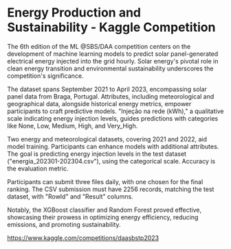 # Energy Production and Sustainability - Kaggle Competition

The 6th edition of the ML @SBS/DAA competition centers on the development of machine learning models to predict solar panel-generated electrical energy injected into the grid hourly. Solar energy's pivotal role in clean energy transition and environmental sustainability underscores the competition's significance.

The dataset spans September 2021 to April 2023, encompassing solar panel data from Braga, Portugal. Attributes, including meteorological and geographical data, alongside historical energy metrics, empower participants to craft predictive models. "Injeção na rede (kWh)," a qualitative scale indicating energy injection levels, guides predictions with categories like None, Low, Medium, High, and Very_High.

Two energy and meteorological datasets, covering 2021 and 2022, aid model training. Participants can enhance models with additional attributes. The goal is predicting energy injection levels in the test dataset ("energia_202301-202304.csv"), using the categorical scale. Accuracy is the evaluation metric.

Participants can submit three files daily, with one chosen for the final ranking. The CSV submission must have 2256 records, matching the test dataset, with "RowId" and "Result" columns.

Notably, the XGBoost classifier and Random Forest proved effective, showcasing their prowess in optimizing energy efficiency, reducing emissions, and promoting sustainability.

https://www.kaggle.com/competitions/daasbstp2023

